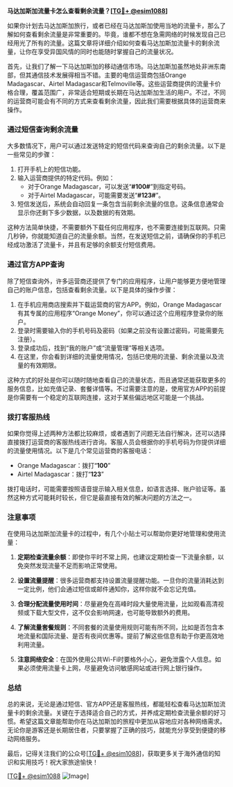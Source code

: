 **马达加斯加流量卡怎么查看剩余流量？[[TG💪+ @esim1088](https://t.me/s/esim1088)]**

如果你计划去马达加斯加旅行，或者已经在马达加斯加使用当地的流量卡，那么了解如何查看剩余流量是非常重要的。毕竟，谁都不想在急需网络的时候发现自己已经用光了所有的流量。这篇文章将详细介绍如何查看马达加斯加流量卡的剩余流量，让你在享受异国风情的同时也能随时掌握自己的流量状况。

首先，让我们了解一下马达加斯加的移动通信市场。马达加斯加虽然地处非洲东南部，但其通信技术发展得相当不错。主要的电信运营商包括Orange Madagascar、Airtel Madagascar和Telmoville等。这些运营商提供的流量卡价格合理，覆盖范围广，非常适合短期或长期在马达加斯加生活的用户。不过，不同的运营商可能会有不同的方式来查看剩余流量，因此我们需要根据具体的运营商来操作。

### **通过短信查询剩余流量**

大多数情况下，用户可以通过发送特定的短信代码来查询自己的剩余流量。以下是一些常见的步骤：

1. 打开手机上的短信功能。
2. 输入运营商提供的特定代码。例如：
   - 对于Orange Madagascar，可以发送“**#100#**”到指定号码。
   - 对于Airtel Madagascar，可能需要发送“**#123#**”。
3. 短信发送后，系统会自动回复一条包含当前剩余流量的信息。这条信息通常会显示你还剩下多少数据，以及数据的有效期。

这种方法简单快捷，不需要额外下载任何应用程序，也不需要连接到互联网。只需几秒钟，你就能知道自己的流量余额。当然，在发送短信之前，请确保你的手机已经成功激活了流量卡，并且有足够的余额支付短信费用。

### **通过官方APP查询**

除了短信查询外，许多运营商还提供了专门的应用程序，让用户能够更方便地管理自己的账户信息，包括查看剩余流量。以下是具体的操作步骤：

1. 在手机应用商店搜索并下载运营商的官方APP。例如，Orange Madagascar有其专属的应用程序“Orange Money”，你可以通过这个应用程序登录你的账户。
2. 登录时需要输入你的手机号码及密码（如果之前没有设置过密码，可能需要先注册）。
3. 登录成功后，找到“我的账户”或“流量管理”等相关选项。
4. 在这里，你会看到详细的流量使用情况，包括已使用的流量、剩余流量以及流量的有效期限。

这种方式的好处是你可以随时随地查看自己的流量状态，而且通常还能获取更多的服务信息，比如充值记录、套餐详情等。不过需要注意的是，使用官方APP的前提是你需要有一个稳定的互联网连接，这对于某些偏远地区可能是一个挑战。

### **拨打客服热线**

如果你觉得上述两种方法都比较麻烦，或者遇到了问题无法自行解决，还可以选择直接拨打运营商的客服热线进行咨询。客服人员会根据你的手机号码为你提供详细的流量使用情况。以下是几个常见运营商的客服电话：

- Orange Madagascar：拨打“**100**”
- Airtel Madagascar：拨打“**123**”

拨打电话时，可能需要按照语音提示输入相关信息，如语言选择、账户验证等。虽然这种方式可能耗时较长，但它是最直接有效的解决问题的方法之一。

### **注意事项**

在使用马达加斯加流量卡的过程中，有几个小贴士可以帮助你更好地管理和使用流量：

1. **定期检查流量余额**：即使你平时不常上网，也建议定期检查一下流量余额，以免突然发现流量不足而影响正常使用。
   
2. **设置流量提醒**：很多运营商都支持设置流量提醒功能。一旦你的流量消耗达到一定比例，他们会通过短信或邮件通知你，这样你就不会忘记充值。

3. **合理分配流量使用时间**：尽量避免在高峰时段大量使用流量，比如观看高清视频或下载大型文件，这不仅会影响网速，也可能导致额外的费用。

4. **了解流量套餐规则**：不同套餐的流量使用规则可能有所不同，比如是否包含本地流量和国际流量、是否有夜间优惠等。提前了解这些信息有助于你更高效地利用流量。

5. **注意网络安全**：在国外使用公共Wi-Fi时要格外小心，避免泄露个人信息。如果必须使用流量卡上网，尽量避免访问敏感网站或进行网上银行操作。

### **总结**

总的来说，无论是通过短信、官方APP还是客服热线，都能轻松查看马达加斯加流量卡的剩余流量。关键在于选择适合自己的方式，并养成定期检查流量余额的好习惯。希望这篇文章能帮助你在马达加斯加的旅程中更加从容地应对各种网络需求。无论你是游客还是长期居住者，只要掌握了正确的技巧，就能充分享受到便捷的移动网络服务。

最后，记得关注我们的公众号[[TG💪+ @esim1088](https://t.me/s/esim1088)]，获取更多关于海外通信的知识和实用技巧！祝大家旅途愉快！

[[TG💪+ @esim1088](https://t.me/s/esim1088) ![Image](https://i.postimg.cc/4NQfJmqS/Snipaste-2025-05-13-00-14-12.png)]